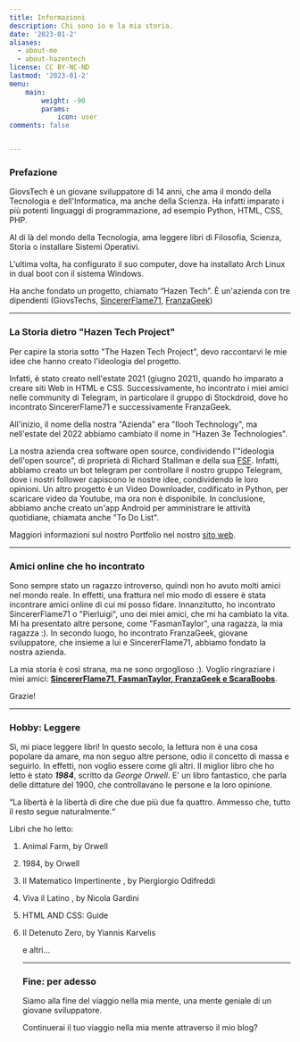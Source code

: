 ```yaml
---
title: Informazioni 
description: Chi sono io e la mia storia.
date: '2023-01-2'
aliases:
  - about-me
  - about-hazentech
license: CC BY-NC-ND
lastmod: '2023-01-2'
menu:
    main: 
        weight: -90
        params:
            icon: user
comments: false


---
```


### Prefazione

GiovsTech è un giovane sviluppatore di 14 anni, che ama il mondo della Tecnologia e dell'Informatica, ma anche della Scienza. Ha infatti imparato i più potenti linguaggi di programmazione, ad esempio Python, HTML, CSS, PHP.

Al di là del mondo della Tecnologia, ama leggere libri di Filosofia, Scienza, Storia o installare Sistemi Operativi.

L'ultima volta, ha configurato il suo computer, dove ha installato Arch Linux in dual boot con il sistema Windows.

Ha anche fondato un progetto, chiamato “Hazen Tech”. È un'azienda con tre dipendenti (GiovsTechs, [SincererFlame71](https://sincererflame71.net), [FranzaGeek](https://www.youtube.com/@FranzaGeek))

---

### La Storia dietro "Hazen Tech Project"

Per capire la storia sotto "The Hazen Tech Project", devo raccontarvi le mie idee che hanno creato l'ideologia del progetto.

Infatti, è stato creato nell'estate 2021 (giugno 2021), quando ho imparato a creare siti Web in HTML e CSS. Successivamente, ho incontrato i miei amici nelle community di Telegram, in particolare il gruppo di Stockdroid, dove ho incontrato SincererFlame71 e successivamente FranzaGeek.

All'inizio, il nome della nostra "Azienda" era "Ilooh Technology", ma nell'estate del 2022 abbiamo cambiato il nome in "Hazen 3e Technologies".

La nostra azienda crea software open source, condividendo l'"ideologia dell'open source", di proprietà di Richard Stallman e della sua [FSF](https://fsf.org). Infatti, abbiamo creato un bot telegram per controllare il nostro gruppo Telegram, dove i nostri follower capiscono le nostre idee, condividendo le loro opinioni. Un altro progetto è un Video Downloader, codificato in Python, per scaricare video da Youtube, ma ora non è disponibile. In conclusione, abbiamo anche creato un'app Android per amministrare le attività quotidiane, chiamata anche "To Do List".

Maggiori informazioni sul nostro Portfolio nel nostro [sito web](https://hazentech.net).

---

### Amici online che ho incontrato

Sono sempre stato un ragazzo introverso, quindi non ho avuto molti amici nel mondo reale. In effetti, una frattura nel mio modo di essere è stata incontrare amici online di cui mi posso fidare. Innanzitutto, ho incontrato SincererFlame71 o "Pierluigi", uno dei miei amici, che mi ha cambiato la vita. Mi ha presentato altre persone, come "FasmanTaylor", una ragazza, la mia ragazza :). In secondo luogo, ho incontrato FranzaGeek, giovane sviluppatore, che insieme a lui e SincererFlame71, abbiamo fondato la nostra azienda.

La mia storia è così strana, ma ne sono orgoglioso :). Voglio ringraziare i miei amici: **<u>SincererFlame71, FasmanTaylor, FranzaGeek e ScaraBoobs</u>**.

Grazie!

---

### Hobby: Leggere

Sì, mi piace leggere libri! In questo secolo, la lettura non è una cosa popolare da amare, ma non seguo altre persone, odio il concetto di massa e seguirlo. In effetti, non voglio essere come gli altri. Il miglior libro che ho letto è stato ***1984***, scritto da *George Orwell*. E' un libro fantastico, che parla delle dittature del 1900, che controllavano le persone e la loro opinione.

“La libertà è la libertà di dire che due più due fa quattro. Ammesso che, tutto il resto segue naturalmente.“

Libri che ho letto:

1. Animal Farm, by Orwell

2. 1984, by Orwell

3. Il Matematico Impertinente , by Piergiorgio Odifreddi

4. Viva il Latino , by Nicola Gardini

5. HTML AND CSS: Guide

6. Il Detenuto Zero, by Yiannis Karvelis
   
   e altri...
   
   ---
   
   ### Fine: per adesso
   
   Siamo alla fine del viaggio nella mia mente, una mente geniale di un giovane sviluppatore.
   
   Continuerai il tuo viaggio nella mia mente attraverso il mio blog? 
